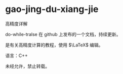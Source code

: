 # gao-jing-du-xiang-jie
高精度详解

do-while-tralse 在 github 上发布的一个文档，持续更新。

是有关高精度计算的教程，使用 $\LaTeX$ 编辑。

语言：C++

未经允许，禁止转载。
